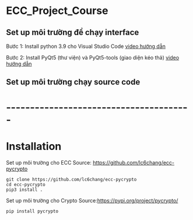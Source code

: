 # ECC_Project_Course
## Set up môi trường để chạy interface
Bước 1: Install python 3.9 cho Visual Studio Code [video hướng dẫn](https://www.youtube.com/watch?v=dNFgRUD2w68&t=94s)

Bước 2: Install PyQt5 (thư viện) và PyQt5-tools (giao diện kéo thả) [video hướng dẫn](https://www.youtube.com/watch?v=aEUR-ngeXNA)


## Set up môi trường chạy source code 
# ---------------------------------------
# Installation

Set up môi trường cho ECC
Source: https://github.com/lc6chang/ecc-pycrypto

```
git clone https://github.com/lc6chang/ecc-pycrypto
cd ecc-pycrypto
pip3 install .

```

Set up môi trường cho Crypto
Source:https://pypi.org/project/pycrypto/
```
pip install pycrypto
```